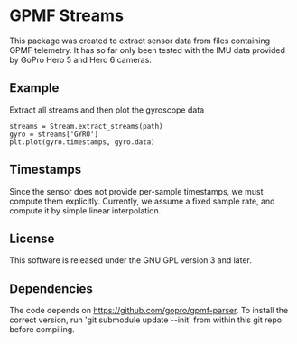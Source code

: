 # GPMF Streams
This package was created to extract sensor data
from files containing GPMF telemetry.
It has so far only been tested with the IMU data provided by GoPro Hero 5 and Hero 6 cameras.

## Example
Extract all streams and then plot the gyroscope data

    streams = Stream.extract_streams(path)
    gyro = streams['GYRO']
    plt.plot(gyro.timestamps, gyro.data)

## Timestamps
Since the sensor does not provide per-sample timestamps,
we must compute them explicitly.
Currently, we assume a fixed sample rate, and compute it by
simple linear interpolation.

## License
This software is released under the GNU GPL version 3 and later.

## Dependencies
The code depends on https://github.com/gopro/gpmf-parser.
To install the correct version, run 'git submodule update --init' from within
this git repo before compiling.
